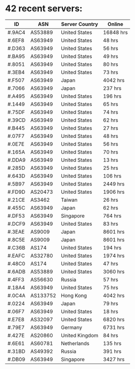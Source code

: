 # 42 recent servers:

| ID | ASN | Server Country | Online |
| ------ | ------ | ------ | ------ |
| #.9AC4 | AS53889 | United States | 16848 hrs |
| #.6EF8 | AS63949 | United States | 48 hrs |
| #.D363 | AS63949 | United States | 56 hrs |
| #.BA95 | AS63949 | United States | 49 hrs |
| #.8051 | AS63949 | United States | 80 hrs |
| #.3EB4 | AS63949 | United States | 73 hrs |
| #.F507 | AS63949 | Japan | 4042 hrs |
| #.7066 | AS63949 | Japan | 237 hrs |
| #.A495 | AS63949 | United States | 196 hrs |
| #.1449 | AS63949 | United States | 65 hrs |
| #.75DF | AS63949 | United States | 74 hrs |
| #.39CD | AS63949 | United States | 62 hrs |
| #.B445 | AS63949 | United States | 27 hrs |
| #.07F7 | AS63949 | United States | 48 hrs |
| #.0E7E | AS63949 | United States | 56 hrs |
| #.165A | AS63949 | United States | 70 hrs |
| #.DDA9 | AS63949 | United States | 13 hrs |
| #.285D | AS63949 | United States | 25 hrs |
| #.643D | AS63949 | United States | 106 hrs |
| #.5B97 | AS63949 | United States | 2449 hrs |
| #.FD9D | AS20473 | United States | 1906 hrs |
| #.21CE | AS3462 | Taiwan | 26 hrs |
| #.455C | AS63949 | Japan | 62 hrs |
| #.DF53 | AS63949 | Singapore | 764 hrs |
| #.DCF9 | AS63949 | United States | 83 hrs |
| #.3EAE | AS9009 | Japan | 8601 hrs |
| #.8C5E | AS9009 | Japan | 8601 hrs |
| #.C36B | AS174 | United States | 194 hrs |
| #.EAFC | AS32780 | United States | 1974 hrs |
| #.48C0 | AS174 | United States | 47 hrs |
| #.6ADB | AS53889 | United States | 3060 hrs |
| #.4FF3 | AS56630 | Russia | 57 hrs |
| #.18A4 | AS63949 | United States | 75 hrs |
| #.0C4A | AS133752 | Hong Kong | 4042 hrs |
| #.0224 | AS63949 | Japan | 79 hrs |
| #.06F7 | AS63949 | United States | 18 hrs |
| #.E7E8 | AS32097 | United States | 6820 hrs |
| #.79E7 | AS63949 | Germany | 6731 hrs |
| #.427E | AS20860 | United Kingdom | 84 hrs |
| #.6E61 | AS60781 | Netherlands | 135 hrs |
| #.31BD | AS49392 | Russia | 391 hrs |
| #.DB09 | AS63949 | Singapore | 3427 hrs |

